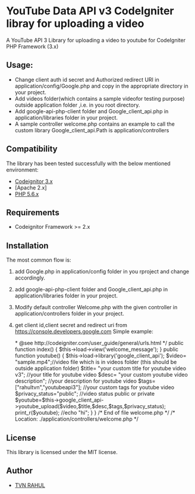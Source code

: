 # YouTube Data API v3 CodeIgniter libray for uploading a video 

A YouTube API 3 Library for uploading a video to youtube  for CodeIgniter PHP Framework (3.x)

## Usage:
* Change client auth id secret and Authorized redirect URI in application/config/Google.php and copy in the appropriate directory in your project.
* Add videos folder(which contains a sample videofor testing purpose) outside application folder ,i.e. in you root directory.
* Add google-api-php-client folder and Google_client_api.php in application/libraries folder in your project.
* A sample controller welcome.php contains an example to call the custom library Google_client_api.Path is application/controllers


## Compatibility

The library has been tested successfully with the below mentioned environment:

- [Codeignitor 3.x](https://www.codeigniter.com/)
- [Apache 2.x]
- [PHP 5.6.x](http://php.net/)


## Requirements

* Codeignitor Framework >= 2.x

## Installation

The most common flow is:

1. add Google.php in application/config folder in you rproject and change accordingly.
2. add google-api-php-client folder and Google_client_api.php in application/libraries folder in your project.
3. Modify default controller Welcome.php with the given controller in application/controllers folder in your project.
4. get client id,client secret and redirect uri from https://console.developers.google.com
Simple example:
	
    <?php if ( ! defined('BASEPATH')) exit('No direct script access allowed');

	class Welcome extends CI_Controller {

		/**
		 * Index Page for this controller.
		 *
		 * Maps to the following URL
		 * 		http://example.com/index.php/welcome
		 *	- or -  
		 * 		http://example.com/index.php/welcome/index
		 *	- or -
		 * Since this controller is set as the default controller in 
		 * config/routes.php, it's displayed at http://example.com/
		 *
		 * So any other public methods not prefixed with an underscore will
		 * map to /index.php/welcome/<method_name>
		 * @see http://codeigniter.com/user_guide/general/urls.html
		 */
		public function index()
		{
			$this->load->view('welcome_message');
		}
		
		public function youtube() {
			
			$this->load->library('google_client_api');
			$video= "sample.mp4";//video file which is in videos folder (this should be outside application folder)
			$title= "your custom title for youtube video v3"; //your title for youtube video
			$desc= "your custom youtube video description"; //your description for youtube video
			$tags=["rahultvn","youtubeapi3"]; //your custom tags for youtube video
			$privacy_status="public"; //video status public or private
			$youtube=$this->google_client_api->youtube_upload($video,$title,$desc,$tags,$privacy_status);
			print_r($youtube);
			//echo "hi";	
		}
		
	}

	/* End of file welcome.php */
	/* Location: ./application/controllers/welcome.php */
## License
This library is licensed under the MIT license.

## Author

- [TVN RAHUL](http://alleyglobal.com)



